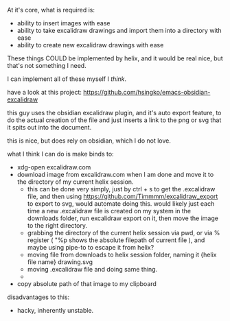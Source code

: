 At it's core, what is required is:
  * ability to insert images with ease 
  * ability to take excalidraw drawings and import them into a directory with ease 
  * ability to create new excalidraw drawings with ease

These things COULD be implemented by helix, and it would be real nice, but that's not something I need.

I can implement all of these myself I *think*.

have a look at this project:
https://github.com/hsingko/emacs-obsidian-excalidraw

this guy uses the obsidian excalidraw plugin, and it's auto export feature, to do the actual creation of the file
and just inserts a link to the png or svg that it spits out into the document.

this is nice, but does rely on obsidian, which I do not love.

what I think I can do is make binds to:
  * xdg-open excalidraw.com
  * download image from excalidraw.com when I am done and move it to the directory of
    my current helix session. 
      * this can be done very simply, just by ctrl + s to get the .excalidraw file, and then using 
        https://github.com/Timmmm/excalidraw_export to export to svg, would automate doing this.
        would likely just each time a new .excalidraw file is created on my system in the downloads folder, 
        run excalidraw export on it, then move the image to the right directory. 
      * grabbing the directory of the current helix session via pwd, or via % register 
        ( "%p shows the absolute filepath of current file ), and maybe using pipe-to to escape it from helix?
      * moving file from downloads to helix session folder, naming it {helix file name} drawing.svg
      * moving .excalidraw file and doing same thing.
      * 
  * copy absolute path of that image to my clipboard 

disadvantages to this:
  * hacky, inherently unstable.
  



